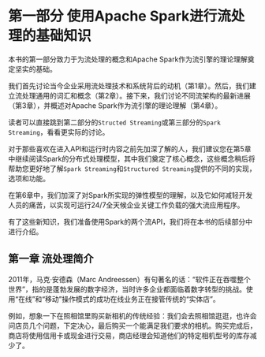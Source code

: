 


# 第一部分 使用Apache Spark进行流处理的基础知识

本书的第一部分致力于为流处理的概念和Apache Spark作为流引擎的理论理解奠定坚实的基础。

我们首先讨论当今企业采用流处理技术和系统背后的动机（第1章）。然后，我们建立流处理通用的词汇和概念（第2章）。接下来，我们讨论不同流架构的最新进展（第3章），并概述对Apache Spark作为流引擎的理论理解（第4章）。

读者可以直接跳到第二部分的`Structed Streaming`或第三部分的`Spark Streaming`，看看更实际的讨论。

对于那些喜欢在进入API和运行时内容之前先加深了解的人，我们建议您在第5章中继续阅读Spark的分布式处理模型，其中我们奠定了核心概念，这些概念稍后将帮助您更好地了解`Spark Streaming`和`Structured Streaming`提供的不同的实现，选项和功能。

在第6章中，我们加深了对Spark所实现的弹性模型的理解，以及它如何减轻开发人员的痛苦，以实现可运行24/7全天候企业关键工作负载的强大流应用程序。

有了这些新知识，我们准备使用Spark的两个流API，我们将在本书的后续部分中进行介绍。

<div STYLE ="page-break-after：always;"> </div>

##  第一章 流处理简介

2011年，马克·安德森（Marc Andreessen）有句著名的话：“软件正在吞噬整个世界”，指的是蓬勃发展的数字经济，当时许多企业都面临着数字转型的挑战。使用“在线”和“移动”操作模式的成功在线业务正在接管传统的“实体店”。

例如，想象一下在照相馆里购买新相机的传统经验：我们会去照相馆逛逛，也许会问店员几个问题，下定决心，最后购买一个能满足我们要求的相机。购买完成后，商店将使用信用卡或现金进行交易，商店经理会知道他们的特定相机型号的库存减少了。


<div STYLE ="page-break-after：always;"> </div>